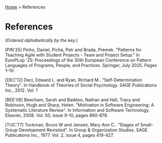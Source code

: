 [Home](README.md) > References
# References

_(Ordered alphabetically by the key.)_

[PIN'25] Pinho, Daniel, Picha, Petr and Brada, Premek. "Patterns for Teaching Agile with Student Projects - Team and Project Setup." In EuroPLop '25: Proceedings of the 30th European Conference on Pattern Languages of Programs, People, and Practices. Springer, July 2025. Pages 1–10.

[DEC'12] Deci, Edward L. and Ryan, Richard M.. "Self-Determination Theory". In Handbook of Theories of Social Psychology. SAGE Publications Inc., 2012. Vol. 1

[BEE'08] Beecham, Sarah and Baddoo, Nathan and Hall, Tracy and Robinson, Hugh and Sharp, Helen. "Motivation in Software Engineering: A Systematic Literature Review". In Information and Software Technology. Elsevier, 2008. Vol. 50, issue 9-10, pages 860-878.

[TUC'77] Tuckman, Bruce W and Jensen, Mary Ann C.. "Stages of Small-Group Development Revisited". In Group & Organization Studies. SAGE Publications Inc., 1977. Vol. 2, issue 4, pages 419-427.